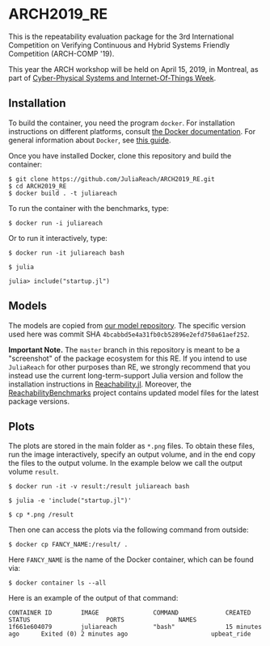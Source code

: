 # ARCH2019_RE

This is the repeatability evaluation package for the 3rd International
Competition on Verifying Continuous and Hybrid Systems Friendly Competition
(ARCH-COMP '19).

This year the ARCH workshop will be held on April 15, 2019, in Montreal, as part
of [Cyber-Physical Systems and Internet-Of-Things
Week](http://cpslab.cs.mcgill.ca/cpsiotweek2019/).

## Installation

To build the container, you need the program `docker`.
For installation instructions on different platforms, consult
[the Docker documentation](https://docs.docker.com/install/).
For general information about `Docker`, see
[this guide](https://docs.docker.com/get-started/).

Once you have installed Docker, clone this repository and build the container:

```shell
$ git clone https://github.com/JuliaReach/ARCH2019_RE.git
$ cd ARCH2019_RE
$ docker build . -t juliareach
```

To run the container with the benchmarks, type:

```shell
$ docker run -i juliareach
```

Or to run it interactively, type:

```shell
$ docker run -it juliareach bash

$ julia

julia> include("startup.jl")
```

## Models

The models are copied from
[our model repository](https://github.com/JuliaReach/ReachabilityBenchmarks).
The specific version used here was commit SHA
`4bcabbd5e4a31fb0cb52896e2efd750a61aef252`.

**Important Note.** The `master` branch in this repository is meant to be a
"screenshot" of the package ecosystem for this RE. If you intend to use
`JuliaReach` for other purposes than RE, we strongly recommend that you instead
use the current long-term-support Julia version and follow the installation
instructions in
[Reachability.jl](https://github.com/JuliaReach/Reachability.jl).
Moreover, the
[ReachabilityBenchmarks](https://github.com/JuliaReach/ReachabilityBenchmarks.jl)
project contains updated model files for the latest package versions.

## Plots

The plots are stored in the main folder as `*.png` files.
To obtain these files, run the image interactively, specify an output volume,
and in the end copy the files to the output volume.
In the example below we call the output volume `result`.

```shell
$ docker run -it -v result:/result juliareach bash

$ julia -e 'include("startup.jl")'

$ cp *.png /result
```

Then one can access the plots via the following command from outside:

```shell
$ docker cp FANCY_NAME:/result/ .
```

Here `FANCY_NAME` is the name of the Docker container, which can be found via:

```shell
$ docker container ls --all
```

Here is an example of the output of that command:

```shell
CONTAINER ID        IMAGE               COMMAND             CREATED             STATUS                     PORTS               NAMES
1f661e604079        juliareach          "bash"              15 minutes ago      Exited (0) 2 minutes ago                       upbeat_ride
```
